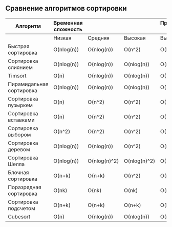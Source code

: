 ## Сравнение алгоритмов сортировки

| Алгоритм                 | Временная сложность |              |              | Пространственная сложность |
| ------------------------ | ------------------- | ------------ | ------------ | -------------------------- |
|                          | Низкая              | Средняя      | Высокая      | Высокая                    |
| Быстрая сортировка       | O(nlog(n))          | O(nlog(n))   | O(n^2)       | O(log(n))                  |
| Сортировка слиянием      | O(nlog(n))          | O(nlog(n))   | O(nlog(n))   | O(n)                       |
| Timsort                  | O(n)                | O(nlog(n))   | O(nlog(n))   | O(1)                       |
| Пирамидальная сортировка | O(nlog(n))          | O(nlog(n))   | O(nlog(n))   | O(1)                       |
| Сортировка пузыркем      | O(n)                | O(n^2)       | O(n^2)       | O(1)                       |
| Сортировка вставками     | O(n)                | O(n^2)       | O(n^2)       | O(1)                       |
| Сортировка выбором       | O(n^2)              | O(n^2)       | O(n^2)       | O(1)                       |
| Сортировка деревом       | O(nlog(n))          | O(nlog(n))   | O(n^2)       | O(n)                       |
| Сортировка Шелла         | O(nlog(n))          | O(nlog(n)^2) | O(nlog(n)^2) | O(1)                       |
| Блочная сортировка       | O(n+k)              | O(n+k)       | O(n^2)       | O(n)                       |
| Поразрядная сортировка   | O(nk)               | O(nk)        | O(nk)        | O(n+k)                     |
| Сортировка подсчетом     | O(n+k)              | O(n+k)       | O(n+k)       | O(k)                       |
| Cubesort                 | O(n)                | O(nlog(n))   | O(nlog(n))   | O(n)                       |
